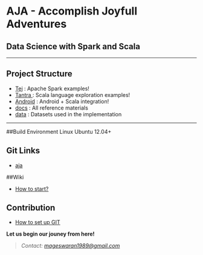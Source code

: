 # AJA - Accomplish Joyfull Adventures

## Data Science with Spark and Scala

---------------------------------------------------------------------------------

## Project Structure
- [Tej](https://github.com/Mageswaran1989/aja/tree/master/src/examples/scala/org/aja/tej/examples)    : Apache Spark examples!
- [Tantra ](https://github.com/Mageswaran1989/aja/tree/master/src/examples/scala/org/aja/tantra/examples) : Scala language exploration examples!
- [Android](https://github.com/Mageswaran1989/aja/tree/master/android) : Android + Scala integration!
- [docs](https://github.com/Mageswaran1989/aja/tree/master/docs) : All reference materials
- [data](https://github.com/Mageswaran1989/aja/tree/master/data) : Datasets used in the implementation

-----------------------------------------------------------------------------------

##Build Environment
Linux Ubuntu 12.04+

## Git Links
- [aja](https://github.com/Mageswaran1989/aja)

##Wiki
- [How to start?](https://github.com/Mageswaran1989/aja/wiki/How-to-start%3F)
	
## Contribution  
- [How to set up GIT](https://github.com/Mageswaran1989/aja/wiki/Setting-up-the-GIT)

**Let us begin our jouney from here!**
> *Contact: mageswaran1989@gmail.com*


